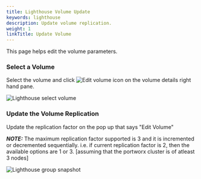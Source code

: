 ```yaml
---
title: Lighthouse Volume Update
keywords: lighthouse
description: Update volume replication.
weight: 1
linkTitle: Update Volume
---
```


This page helps edit the volume parameters.

### Select a Volume


Select the volume and click ![Edit volume icon](/img/lh-new-edit-icon.png) on the volume details right hand pane.

![Lighthouse select volume](/img/lighthouse-new-volume-update-1.png)

### Update the Volume Replication

Update the replication factor on the pop up that says "Edit Volume"

***NOTE:*** The maximum replication factor supported is 3 and it is incremented or decremented sequentially. i.e. if current replication factor is 2, then the available options are 1 or 3. [assuming that the portworx cluster is of atleast 3 nodes]

![Lighthouse group snapshot](/img/lighthouse-new-volume-update-2.png)
